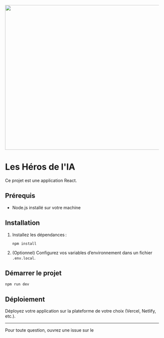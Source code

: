 <div align="center">
<img width="1200" height="475" alt="GHBanner" src="https://github.com/user-attachments/assets/0aa67016-6eaf-458a-adb2-6e31a0763ed6" />
</div>

# Les Héros de l'IA

Ce projet est une application React.

## Prérequis

- Node.js installé sur votre machine

## Installation

1. Installez les dépendances :
   ```
   npm install
   ```

2. (Optionnel) Configurez vos variables d’environnement dans un fichier `.env.local`.

## Démarrer le projet

```
npm run dev
```

## Déploiement

Déployez votre application sur la plateforme de votre choix (Vercel, Netlify, etc.).

---

Pour toute question, ouvrez une issue sur le
